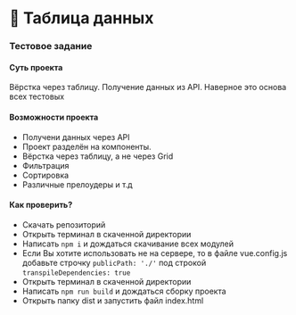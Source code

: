 # 📝 Таблица данных

### Тестовое задание

#### Суть проекта
Вёрстка через таблицу. Получение данных из API. Наверное это основа всех тестовых

#### Возможности проекта
- Получени данных через API
- Проект разделён на компоненты. 
- Вёрстка через таблицу, а не через Grid
- Фильтрация
- Сортировка
- Различные прелоудеры и т.д

#### Как проверить?
- Скачать репозиторий
- Открыть терминал в скаченной директории
- Написать ```npm i``` и дождаться скачивание всех модулей
- Если Вы хотите использовать не на сервере, то в файле vue.config.js добавьте строчку ```publicPath: './'``` под строкой ```transpileDependencies: true```
- Открыть терминал в скаченной директории
- Написать ```npm run build``` и дождаться сборку проекта
- Открыть папку dist и запустить файл index.html


